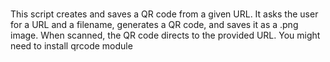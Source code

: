 # 
This script creates and saves a QR code from a given URL. 
It asks the user for a URL and a filename, generates a QR code, 
and saves it as a .png image. When scanned, the QR code directs to the provided URL.
You might need to install qrcode module
